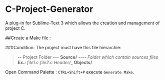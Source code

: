 C-Project-Generator
===================

A plug-in for Sublime-Text 3 which allows the creation and management of project C.

##Create a Make file :

###Condition:
The project must have this file hierarchie:

>-- Project Folder 
>--- __Source/__ 
>---- _Folder which contain sources files_
> ___Ex.:__ file1.c_
>  _file2.c_
> _Header/__
> __Objects/__

Open  Command Palette : `CTRL+Shift+P` execute `Generate Make`.

